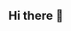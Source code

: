 ## Hi there 👋

<!--
**sanahussain47/sanahussain47** is a ✨ _special_ ✨ repository because its `README.md` (this file) appears on your GitHub profile.

# 👋 Hi, I'm Sana Hussain

🎓 MS Data Science student at ITU  
📊 Data Analyst at the Price Control & Commodities Management Department, Punjab  
🧑‍🏫 Teaching Assistant – Data Analytics at Atomcamp  

A year ago, I didn’t know how much working with data would change the way I see things. My journey truly began with Atomcamp — where I got my first hands-on exposure to data, real-world projects, and a vibrant learning community. That experience gave me clarity, confidence, and the push I needed to step fully into the world of data science. Today, I’m proud to return as a TA, helping others begin their own journey with data.

---

### 🔍 What I Work On
- Analyzing food prices and market trends to support better policy decisions
- Using Python, SQL, and Power BI to turn messy data into useful insights
- Exploring Machine Learning and NLP for real-world use cases
- Writing reports and briefs that combine data with impact

---

### 💡 Projects & Interests
- 📈 **Price Control & Consumer Behavior** – Using data analytics to study how prices affect people’s choices
- 📊 **BI Dashboards** – Building Power BI reports for sectors like sales, airlines, and healthcare
- 🤖 **AI Tools & Chatbots** – Creating small AI tools using Gradio, OpenAI, and public data
- 🌾 **Market Reform** – Writing reports to modernize agricultural markets in Punjab

---

### 🛠️ Tools & Skills I Use
`Python` `Pandas` `SQL` `Power BI` `Stata`  
`Scikit-learn` `PyTorch` `NLP` `EDA` `Impact Evaluation`

---

### 🌱 My Atomcamp Journey
Atomcamp is where it all started — from my first Python notebook to building full data analysis pipelines.  
It’s where I learned that data isn’t just numbers — it’s a way to ask better questions, and solve meaningful problems.  
Fast forward, I still carry that curiosity with me every day — now as a Teaching Assistant, helping others unlock the same excitement and growth.

---

### 📬 Let’s Connect!
- 🌐 LinkedIn: https://www.linkedin.com/in/sana-hussain-/
- ✉️ Email: sanahussain4747@gmail.com
- 💻 GitHub: (https://github.com/sanahussain47)
- 💻 Medium: https://medium.com/@sanahussain4747

---

### 🌟 A Thought I Believe In
> “We’ve all worked with data since birth — but learning how to use it to solve real problems is what truly transforms us.”


